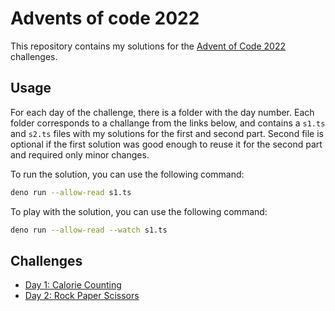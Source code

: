# Advents of code 2022

This repository contains my solutions for the [Advent of Code 2022](https://adventofcode.com/2022) challenges.

## Usage

For each day of the challenge, there is a folder with the day number. Each folder corresponds to a challange from the links below, and contains a `s1.ts` and `s2.ts` files with my solutions for the first and second part. Second file is optional if the first solution was good enough to reuse it for the second part and required only minor changes.

To run the solution, you can use the following command:

```bash
deno run --allow-read s1.ts
```

To play with the solution, you can use the following command:

```bash
deno run --allow-read --watch s1.ts
```

## Challenges

- [Day 1: Calorie Counting](https://adventofcode.com/2022/day/1)
- [Day 2: Rock Paper Scissors](https://adventofcode.com/2022/day/2)
